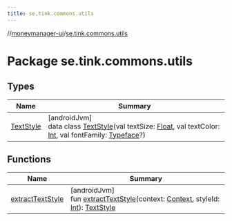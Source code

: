 ```yaml
---
title: se.tink.commons.utils
---
```

//[moneymanager-ui](../../index.html)/[se.tink.commons.utils](index.html)



# Package se.tink.commons.utils



## Types


| Name | Summary |
|---|---|
| [TextStyle](-text-style/index.html) | [androidJvm]<br>data class [TextStyle](-text-style/index.html)(val textSize: [Float](https://kotlinlang.org/api/latest/jvm/stdlib/kotlin/-float/index.html), val textColor: [Int](https://kotlinlang.org/api/latest/jvm/stdlib/kotlin/-int/index.html), val fontFamily: [Typeface](https://developer.android.com/reference/kotlin/android/graphics/Typeface.html)?) |


## Functions


| Name | Summary |
|---|---|
| [extractTextStyle](extract-text-style.html) | [androidJvm]<br>fun [extractTextStyle](extract-text-style.html)(context: [Context](https://developer.android.com/reference/kotlin/android/content/Context.html), styleId: [Int](https://kotlinlang.org/api/latest/jvm/stdlib/kotlin/-int/index.html)): [TextStyle](-text-style/index.html) |

